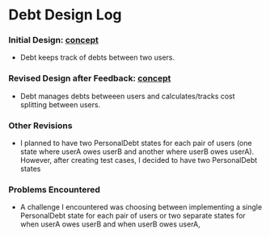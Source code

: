 # Debt Design Log

### Initial Design: [concept](../../../context/design/concepts/Debt/initialConcept.md/steps/_.f5ae342d.md)
- Debt keeps track of debts between two users.


### Revised Design after Feedback: [concept](../../../context/design/concepts/Debt/initialConcept.md/steps/_.f5ae342d.md)
- Debt manages debts betweeen users and calculates/tracks cost splitting between users.

### Other Revisions
- I planned to have two PersonalDebt states for each pair of users (one state where userA owes userB and another where userB owes userA). However, after creating test cases, I decided to have two PersonalDebt states

### Problems Encountered
- A challenge I encountered was choosing between implementing a single PersonalDebt state for each pair of users or two separate states for when userA owes userB and when userB owes userA,
